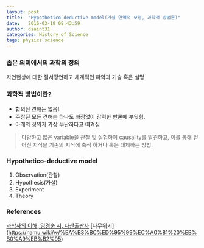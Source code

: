 ```yaml
---
layout: post
title:  "Hypothetico-deductive model(가설-연역적 모형, 과학적 방법론)"
date:   2016-03-18 08:43:59
author: dsaint31
categories: History_of_Science
tags: physics science
---
```


### 좁은 의미에서의 과학의 정의
자연현상에 대한 질서정연하고 체계적인 파악과 기술 혹은 설명

### 과학적 방법이란?
* 합의된 견해는 없음!
* 주장된 모든 견해는 하나도 빠짐없이 강력한 반론에 부딪힘.
* 아래의 정의가 가장 무난하다고 여겨짐

> 다양하고 많은 variable을 관찰 및 실험하여 causality를 발견하고, 이를 통해 얻어진 지식을 기존의 지식에 축적 하거나 혹은 대체하는 방법.

### Hypothetico-deductive model
1. Observation(관찰)
2. Hypothesis(가설)
3. Experiment
4. Theory

### References
[과학사의 이해, 임경순 저, 다산출판사](https://www.kyobobook.co.kr/product/detailViewKor.laf?mallGb=KOR&ejkGb=KOR&barcode=9788971104637)
[나무위키] (https://namu.wiki/w/%EA%B3%BC%ED%95%99%EC%A0%81%20%EB%B0%A9%EB%B2%95)
